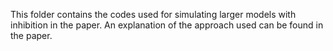 This folder contains the codes used for simulating larger models with inhibition in the paper.
An explanation of the approach used can be found in the paper.
